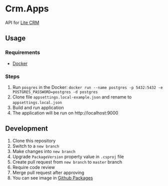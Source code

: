 # Crm.Apps
API for [Lite CRM](https://litecrm.org)

## Usage
### Requirements
- [Docker](https://hub.docker.com/editions/community/docker-ce-desktop-windows)

### Steps
1. Run `posgres` in the Docker: `docker run --name postgres -p 5432:5432 -e POSTGRES_PASSWORD=postgres -d postgres`
2. Clone file `appsettings.local-example.json` and rename to `appsettings.local.json`
3. Build and run application
4. The application will be run on http://localhost:9000

## Development
1. Clone this repository
2. Switch to a `new branch`
3. Make changes into `new branch`
4. Upgrade `PackageVersion` property value in `.csproj` file
5. Create pull request from `new branch` to `master` branch
6. Require code review
7. Merge pull request after approving
8. You can see image in [Github Packages](https://github.com/ajupov/Crm.Apps/packages)
